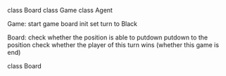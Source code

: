 class Board
class Game
class Agent

Game:
    start game
    board init
    set turn to Black

Board:
    check whether the position is able to putdown
    putdown to the position
    check whether the player of this turn wins (whether this game is end)

class Board
